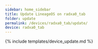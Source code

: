 ```yaml
---
sidebar: home_sidebar
title: Update LineageOS on radxa0_tab
folder: update
permalink: /devices/radxa0_tab/update/
device: radxa0_tab
---
```

{% include templates/device_update.md %}
